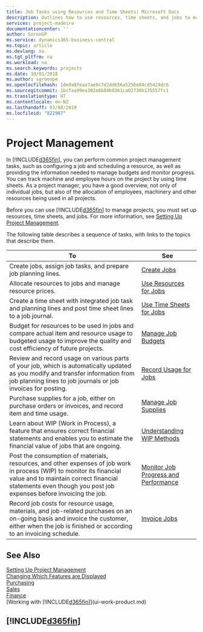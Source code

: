 ```yaml
---
title: Job Tasks using Resources and Time Sheets| Microsoft Docs
description: Outlines how to use resources, time sheets, and jobs to manage projects.
services: project-madeira
documentationcenter: ''
author: SorenGP
ms.service: dynamics365-business-central
ms.topic: article
ms.devlang: na
ms.tgt_pltfrm: na
ms.workload: na
ms.search.keywords: projects
ms.date: 10/01/2018
ms.author: sgroespe
ms.openlocfilehash: 1de8a8feaa7ae9c7d2dd656a525be84cd5424dc6
ms.sourcegitcommit: 1bcfaa99ea302e6b84b8361ca02730b135557fc1
ms.translationtype: HT
ms.contentlocale: en-NZ
ms.lasthandoff: 03/08/2019
ms.locfileid: "822987"
---
```

# <a name="project-management"></a>Project Management
In [!INCLUDE[d365fin](includes/d365fin_md.md)], you can perform common project management tasks, such as configuring a job and scheduling a resource, as well as providing the information needed to manage budgets and monitor progress. You can track machine and employee hours on the project by using time sheets. As a project manager, you have a good overview, not only of individual jobs, but also of the allocation of employees, machinery and other resources being used in all projects.

Before you can use [!INCLUDE[d365fin](includes/d365fin_md.md)] to manage projects, you must set up resources, time sheets, and jobs. For more information, see [Setting Up Project Management](projects-setup-projects.md).  

The following table describes a sequence of tasks, with links to the topics that describe them.

| To | See |
| --- | --- |
| Create jobs, assign job tasks, and prepare job planning lines. |[Create Jobs](projects-how-create-jobs.md) |
| Allocate resources to jobs and manage resource prices. |[Use Resources for Jobs](projects-how-use-resources.md) |
| Create a time sheet with integrated job task and planning lines and post time sheet lines to a job journal. |[Use Time Sheets for Jobs](projects-how-use-time-sheets.md) |
| Budget for resources to be used in jobs and compare actual item and resource usage to budgeted usage to improve the quality and cost efficiency of future projects. |[Manage Job Budgets](projects-how-manage-budgets.md) |
| Review and record usage on various parts of your job, which is automatically updated as you modify and transfer information from job planning lines to job journals or job invoices for posting. |[Record Usage for Jobs](projects-how-record-job-usage.md) |
| Purchase supplies for a job, either on purchase orders or invoices, and record item and time usage. |[Manage Job Supplies](projects-how-manage-project-supplies.md) |
| Learn about WIP (Work in Process), a feature that ensures correct financial statements and enables you to estimate the financial value of jobs that are ongoing. |[Understanding WIP Methods](projects-understanding-wip.md) |
| Post the consumption of materials, resources, and other expenses of job work in process (WIP) to monitor its financial value and to maintain correct financial statements even though you post job expenses before invoicing the job. |[Monitor Job Progress and Performance](projects-how-monitor-progress-performance.md) |
| Record job costs for resource usage, materials, and job-related purchases on an on-going basis and invoice the customer, either when the job is finished or according to an invoicing schedule. |[Invoice Jobs](projects-how-invoice-jobs.md) |

## <a name="see-also"></a>See Also
[Setting Up Project Management](projects-setup-projects.md)  
[Changing Which Features are Displayed](ui-experiences.md)      
[Purchasing](purchasing-manage-purchasing.md)         
[Sales](sales-manage-sales.md)    
[Finance](finance.md)  
[Working with [!INCLUDE[d365fin](includes/d365fin_md.md)]](ui-work-product.md)  

## [!INCLUDE[d365fin](includes/free_trial_md.md)]  
 
